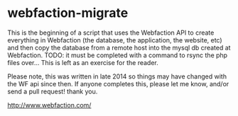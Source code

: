 # webfaction-migrate
This is the beginning of a script that uses the Webfaction API to create everything in Webfaction (the database, the application, the website, etc) and then copy the database from a remote host into the mysql db created at Webfaction.  TODO: it must be completed with a command to rsync the php files over... This is left as an exercise for the reader.  

Please note, this was written in late 2014 so things may have changed with the WF api since then.  If anyone completes this, please let me know, and/or send a pull request! thank you.

http://www.webfaction.com/

